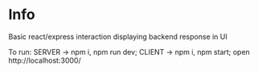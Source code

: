 # Info

Basic react/express interaction displaying backend response in UI

To run:
SERVER -> npm i, npm run dev; 
CLIENT -> npm i, npm start; 
open http://localhost:3000/
